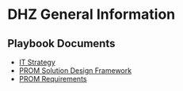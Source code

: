 # DHZ General Information

## Playbook Documents
- [IT Strategy](docs/IT_Strategy.pdf)
- [PROM Solution Design Framework](docs/PROM_Solution_Design_Framework.pdf)
- [PROM Requirements](docs/PROM_Requirements.xlsx)

